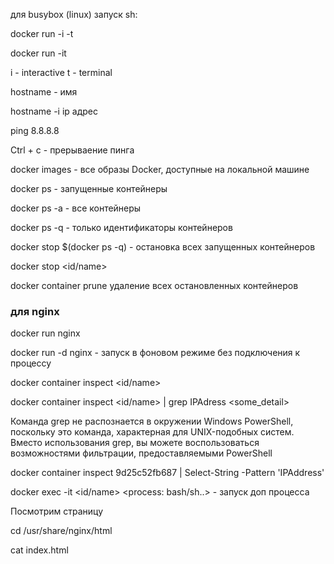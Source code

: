 для busybox (linux)
запуск sh:

docker run -i -t

docker run -it <name>

i - interactive
t - terminal

hostname - имя

hostname -i ip адрес

ping 8.8.8.8

Ctrl + c - прерываение пинга

docker images - все образы Docker, доступные на локальной машине

docker ps - запущенные контейнеры

docker ps -a - все контейнеры

docker ps -q - только идентификаторы контейнеров

docker stop $(docker ps -q) - остановка всех запущенных контейнеров

docker stop <id/name>

docker container prune удаление всех остановленных контейнеров

### для nginx

docker run nginx

docker run -d nginx - запуск в фоновом режиме без подключения к процессу

docker container inspect <id/name>

docker container inspect <id/name> | grep IPAdress <some_detail>

Команда grep не распознается в окружении Windows PowerShell, поскольку это команда, характерная для UNIX-подобных систем. Вместо использования grep, вы можете воспользоваться возможностями фильтрации, предоставляемыми PowerShell

docker container inspect 9d25c52fb687 | Select-String -Pattern 'IPAddress'

docker exec -it <id/name> <process: bash/sh..> - запуск доп процесса

Посмотрим страницу

cd /usr/share/nginx/html

cat index.html
